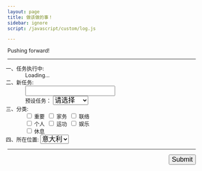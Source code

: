 ```yaml
---
layout: page
title: 做该做的事！
sidebar: ignore
script: /javascript/custom/log.js

---
```


Pushing forward!

---

<form action="https://script.google.com/macros/s/AKfycbxRYZQtTQ3qBQtxU5Q1iMV9_hlgvgALyTyID42IUNfDouFsajfN/exec" method="GET">

<ol style="list-style-type: cjk-ideographic;">
    <li>任务执行中:
        <ol id="log" style="list-style:none;">
            <li>Loading...</li>
        </ol>
    </li>
    <li>新任务:
        <ul style="list-style:none;">
            <li><input type="text" name="create" style="font-size:18px;"></li>
            <li>预设任务：
            <select name="create" style="font-size:18px;">
            <option selected value="">请选择</option>
            <option value="统计食物">统计食物</option>
            <option value="修改网站">修改网站</option>
            <option value="清洁卫生">清洁卫生</option>
            <option value="收拾屋子">收拾屋子</option>
            <option value="联络朋友">联络朋友</option>
            <option value="联络家人">联络家人</option>
            <option value="学习编程">学习编程</option>
            <option value="编程">编程</option>
            </select>
            </li>
        </ul>
    </li>
    <li>分类:
        <ul style="list-style:none;">
            <li><input type="checkbox" id ="a1" name="category" value="重要"><label for="a1"> 重要</label>&nbsp;
            <input type="checkbox" id ="a6" name="category" value="家务"><label for="a6"> 家务</label>&nbsp;
            <input type="checkbox" id ="a7" name="category" value="联络"><label for="a7"> 联络</label></li>
            <li><input type="checkbox" id ="a2" name="category" value="个人"><label for="a2"> 个人</label>&nbsp;
            <input type="checkbox" id ="a4" name="category" value="运功"><label for="a4"> 运功</label>&nbsp;
            <input type="checkbox" id ="a3" name="category" value="娱乐"><label for="a3"> 娱乐</label></li>
            <li><input type="checkbox" id ="a5" name="category" value="休息"><label for="a5"> 休息</label></li>
        </ul>
    </li>
    <li>所在位置:
        <select name="location" style="font-size:18px;">
        <option value="Italy" selected>意大利</option>
        <option value="China">中国</option>
        </select>
    </li>
</ol>

<hr>

<p>
<input type="submit" value="Submit" style="font-size:18px;float: right;margin-bottom:60px;">
</p>

</form>
